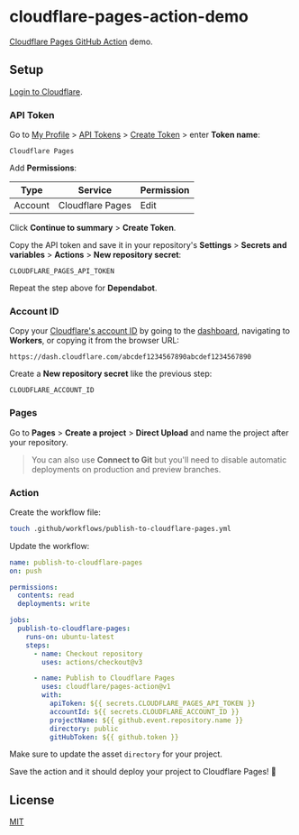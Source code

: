 # cloudflare-pages-action-demo

[Cloudflare Pages GitHub Action](https://github.com/cloudflare/pages-action) demo.

## Setup

[Login to Cloudflare](https://www.cloudflare.com/).

### API Token

Go to [My Profile](https://dash.cloudflare.com/profile) > [API Tokens](https://dash.cloudflare.com/profile/api-tokens) > [Create Token](https://developers.cloudflare.com/fundamentals/api/get-started/create-token/) > enter **Token name**:

```
Cloudflare Pages
```

Add **Permissions**:

| Type | Service | Permission |
| --- | --- | --- |
| Account | Cloudflare Pages | Edit |

Click **Continue to summary** > **Create Token**.

Copy the API token and save it in your repository's **Settings** > **Secrets and variables** > **Actions** > **New repository secret**:

```
CLOUDFLARE_PAGES_API_TOKEN
```

Repeat the step above for **Dependabot**.

### Account ID

Copy your [Cloudflare's account ID](https://developers.cloudflare.com/fundamentals/get-started/basic-tasks/find-account-and-zone-ids/) by going to the [dashboard](https://dash.cloudflare.com/), navigating to **Workers**, or copying it from the browser URL:

```
https://dash.cloudflare.com/abcdef1234567890abcdef1234567890
```

Create a **New repository secret** like the previous step:

```
CLOUDFLARE_ACCOUNT_ID
```

### Pages

Go to **Pages** > **Create a project** > **Direct Upload** and name the project after your repository.

> You can also use **Connect to Git** but you'll need to disable automatic deployments on production and preview branches.

### Action

Create the workflow file:

```sh
touch .github/workflows/publish-to-cloudflare-pages.yml
```

Update the workflow:

```yaml
name: publish-to-cloudflare-pages
on: push

permissions:
  contents: read
  deployments: write

jobs:
  publish-to-cloudflare-pages:
    runs-on: ubuntu-latest
    steps:
      - name: Checkout repository
        uses: actions/checkout@v3

      - name: Publish to Cloudflare Pages
        uses: cloudflare/pages-action@v1
        with:
          apiToken: ${{ secrets.CLOUDFLARE_PAGES_API_TOKEN }}
          accountId: ${{ secrets.CLOUDFLARE_ACCOUNT_ID }}
          projectName: ${{ github.event.repository.name }}
          directory: public
          gitHubToken: ${{ github.token }}
```

Make sure to update the asset `directory` for your project.

Save the action and it should deploy your project to Cloudflare Pages! :rocket:

## License

[MIT](LICENSE)
